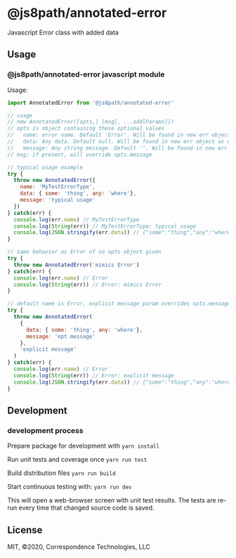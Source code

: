 # @js8path/annotated-error
Javascript Error class with added data

## Usage

### @js8path/annotated-error javascript module

Usage:

```javascript
import AnnotatedError from '@js8path/annotated-error'

// usage 
// new AnnotatedError([opts,] [msg[, ...addlParams]])
// opts is object containing these optional values
//   name: error name. Default 'Error'. Will be found in new err object as err.name
//   data: Any data. Default null. Will be found in new err object as err.data 
//   message: Any string message. Default ''. Will be found in new err object as err.message
// msg: if present, will override opts.message 

// typical usage example
try {
  throw new AnnotatedError({
    name: 'MyTestErrorType',
    data: { some: 'thing', any: 'where'},
    message: 'typical usage'
  })
} catch(err) {
  console.log(err.name) // MyTestErrorType
  console.log(String(err)) // MyTestErrorType: typical usage
  console.log(JSON.stringify(err.data)) // {"some":"thing","any":"where"}
}

// same behavior as Error of no opts object given
try {
  throw new AnnotatedError('mimics Error')
} catch(err) {
  console.log(err.name) // Error
  console.log(String(err)) // Error: mimics Error
}

// default name is Error, explicit message param overrides opts.message
try {
  throw new AnnotatedError(
    {
      data: { some: 'thing', any: 'where'},
      message: 'opt message'
    },
    'explicit message'
  )
} catch(err) {
  console.log(err.name) // Error
  console.log(String(err)) // Error: explicit message
  console.log(JSON.stringify(err.data)) // {"some":"thing","any":"where"}
}
```

## Development

### development process

Prepare package for development with
  `yarn install`

Run unit tests and coverage once 
  `yarn run test`

Build distribution files 
  `yarn run build`

Start continuous testing with: 
  `yarn run dev`

This will open a web-browser screen with unit test results. 
The tests are re-run every time that changed source code is saved. 

## License

MIT, ©2020, Correspondence Technologies, LLC
